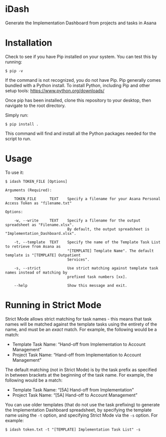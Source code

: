 # iDash

Generate the Implementation Dashboard from projects and tasks in Asana


# Installation

Check to see if you have Pip installed on your system. You can test this by running:

    $ pip -v

If the command is not recognized, you do not have Pip. Pip generally comes bundled with a Python install. To install Python, including Pip and other setup tools: https://www.python.org/downloads/ 

Once pip has been installed, clone this repository to your desktop, then navigate to the root directory. 

Simply run:

    $ pip install .
    
This command will find and install all the Python packages needed for the script to run. 

# Usage

To use it:

    $ idash TOKEN_FILE [Options] 
    
    Arguments (Required):
    
        TOKEN_FILE      TEXT    Specify a filename for your Asana Personal Access Token as "filename.txt"
    
    Options:
        
        -w, --write     TEXT    Specify a filename for the output spreadsheet as "Filename.xlsx".
                                By default, the output spreadsheet is "Implementation_Dashboard.xlsx".
        
        -t, --template  TEXT    Specify the name of the Template Task List to retrieve from Asana as 
                                "[TEMPLATE] Template Name". The default template is "[TEMPLATE] Outpatient 
                                Services".
        
        -s, --strict            Use strict matching against template task names instead of matching by 
                                prefixed task numbers [xx].
        
        --help                  Show this message and exit.

# Running in Strict Mode

Strict Mode allows strict matching for task names - this means that task names will be matched against the template tasks using the entirety of the name, and must be an *exact* match. For example, the following would be a match:

- Template Task Name: “Hand-off from Implementation to Account Management”
- Project Task Name: “Hand-off from Implementation to Account Management”

The default matching (not in Strict Mode) is by the task prefix as specified in between brackets at the beginning of the task name. For example, the following would be a match:

- Template Task Name: “[5A] Hand-off from Implementation" 
- Project Task Name: “[5A] Hand-off to Account Management”

You can use older templates (that do not use the task prefixing) to generate the Implementation Dashboard spreadsheet, by specifying the template name using the `-t` option, and specifying Strict Mode via the `-s` option. For example:

    $ idash token.txt -t "[TEMPLATE] Implementation Task List" -s

